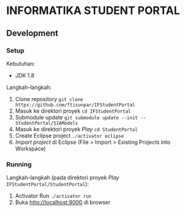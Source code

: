 # INFORMATIKA STUDENT PORTAL

## Development

### Setup

Kebutuhan:

* JDK 1.8

Langkah-langkah:

1. Clone repository `git clone https://github.com/ftisunpar/IFStudentPortal`
2. Masuk ke direktori proyek `cd IFStudentPortal`
3. Submodule update `git submodule update --init -- StudentPortal/SIAModels`
4. Masuk ke direktori proyek _Play_ `cd StudentPortal`
5. Create Eclipse project `./activator eclipse`
6. _Import project_ di Eclipse (File > Import > Existing Projects into Workspace)

### Running

Langkah-langkah (pada direktori proyek _Play_ `IFStudentPortal/StudentPortal`):

1. Activator Run `./activator run`
2. Buka [http://localhost:9000](http://localhost:9000) di browser
